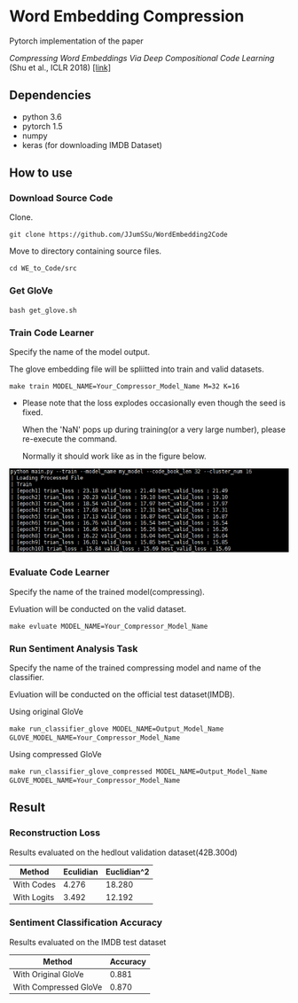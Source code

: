 # Word Embedding Compression
Pytorch implementation of the paper

*Compressing Word Embeddings Via Deep Compositional Code Learning* (Shu et al., ICLR 2018)  [[link]](https://arxiv.org/abs/1711.01068)

## Dependencies

* python 3.6
* pytorch 1.5
* numpy
* keras (for downloading IMDB Dataset)

## How to use

### Download Source Code

Clone.

```
git clone https://github.com/JJumSSu/WordEmbedding2Code
```

Move to directory containing source files.

```
cd WE_to_Code/src
```

### Get GloVe

```
bash get_glove.sh
```

### Train Code Learner

Specify the name of the model output.

The glove embedding file will be spliitted into train and valid datasets.

```
make train MODEL_NAME=Your_Compressor_Model_Name M=32 K=16
```

* Please note that the loss explodes occasionally even though the seed is fixed.

  When the 'NaN' pops up during training(or a very large number), please re-execute the command.
  
  Normally it should work like as in the figure below.

<p align="center">
  <img  src=screenshot.PNG>
</p>
  

### Evaluate Code Learner

Specify the name of the trained model(compressing).

Evluation will be conducted on the valid dataset.

```
make evluate MODEL_NAME=Your_Compressor_Model_Name
```

### Run Sentiment Analysis Task

Specify the name of the trained compressing model and name of the classifier.

Evluation will be conducted on the official test dataset(IMDB).

Using original GloVe

```
make run_classifier_glove MODEL_NAME=Output_Model_Name GLOVE_MODEL_NAME=Your_Compressor_Model_Name
```

Using compressed GloVe

```
make run_classifier_glove_compressed MODEL_NAME=Output_Model_Name GLOVE_MODEL_NAME=Your_Compressor_Model_Name
```

## Result

### Reconstruction Loss 

Results evaluated on the hedlout validation dataset(42B.300d)

|Method|Eculidian|Euclidian^2|
|------|---|---|
|With Codes|4.276|18.280
|With Logits|3.492|12.192

### Sentiment Classification Accuracy

Results evaluated on the IMDB test dataset

|Method|Accuracy|
|------|---|
|With Original GloVe|0.881|
|With Compressed GloVe|0.870|

